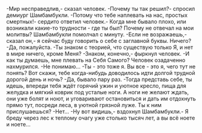   -Мир несправедлив,- сказал человек.
-Почему ты так решил?- спросил демиург Шамбамбукли.
-Потому что тебе наплевать на нас, простых смертных!- сердито ответил человек.- Когда мне бывало плохо, или возникали какие-то трудности - где ты был? Почему не отвечал на мои молитвы?
Шамбамбукли помолчал с минуту.
-Если не возражаешь,- сказал он,- я сейчас буду говорить о себе с заглавной буквы. Ничего?
-Да, пожалуйста.
-Ты знаком с теорией, что существую только Я, и нет в мире ничего, кроме Меня?
-Знаком, конечно,- фыркнул человек.
-И как ты думаешь, мне плевать на Себя Самого?
Человек озадаченно нахмурился.
-Не понимаю...
-Ты - это тоже я. Вы все - это я, чего тут не понять? Вот скажи, тебе когда-нибудь доводилось идти долгой трудной дорогой день и ночь?
-Да, бывало пару раз.
-Тогда представь себе, ты идешь, впереди тебя ждёт горячий ужин и уютное кресло, пища для желудка и мягкий коврик под усталые ноги. А ноги не желают ждать, они уже болят и ноют, и уговаривают остановиться и дать им отдохнуть прямо тут, посреди леса, в уютной грязной луже. Ты к ним прислушаешься?
-Нет...
-Ну вот видишь,- вздохнул Шамбамбукли.- Я бреду через лес к теплому очагу уже столько тысяч лет, а вы всё ноете и ноете...    